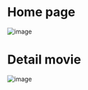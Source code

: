 # Home page
![image](https://user-images.githubusercontent.com/78025401/155271777-b1d543da-0590-4e83-aac3-4ff6893baa16.png)

# Detail movie
![image](https://user-images.githubusercontent.com/78025401/155271825-3f5f0100-7a3d-4c6f-9688-e5a25d61de02.png)


